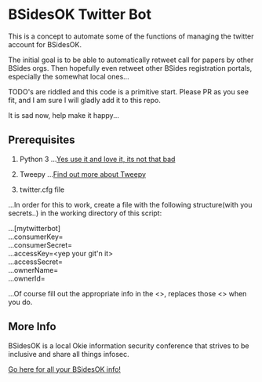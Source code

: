 # BSidesOK Twitter Bot

This is a concept to automate some of the functions of managing the twitter account for BSidesOK.

The initial goal is to be able to automatically retweet call for papers by other BSides orgs.  Then hopefully even retweet other BSides registration portals, especially the somewhat local ones...

TODO's are riddled and this code is a primitive start.  Please PR as you see fit, and I am sure I will gladly add it to this repo.  

It is sad now, help make it happy...


## Prerequisites

1.  Python 3
...[Yes use it and love it, its not that bad](https://docs.python.org/3/)

2.  Tweepy
...[Find out more about Tweepy](http://tweepy.readthedocs.io/en/v3.5.0/)

3. twitter.cfg file

...In order for this to work, create a file with the following structure(with you secrets..) in the working directory of this script:  

...[mytwitterbot]  
...consumerKey=<consumer key>  
...consumerSecret=<consumer secret>  
...accessKey=<yep your git'n it>  
...accessSecret=<yes that secret too>  
...ownerName=<whats your name>  
...ownerId=<who own this again>  

...Of course fill out the appropriate info in the <>, replaces those <> when you do.  


## More Info

BSidesOK is a local Okie information security conference that strives to be inclusive and share all things infosec.

[Go here for all your BSidesOK info!](https://www.bsidesok.com)

